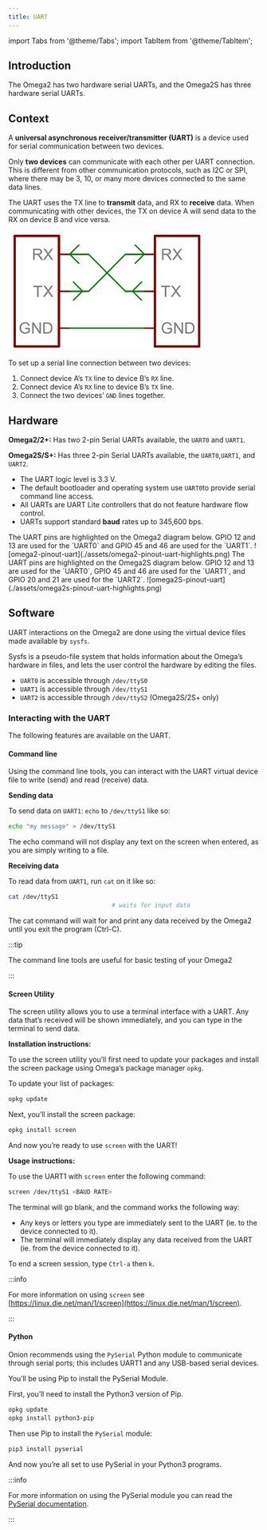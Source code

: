 ```yaml
---
title: UART
---
```


import Tabs from '@theme/Tabs';
import TabItem from '@theme/TabItem';

## Introduction
The Omega2 has two hardware serial UARTs, and the Omega2S has three hardware serial UARTs.

## Context
A **universal asynchronous receiver/transmitter (UART)** is a device used for serial communication between two devices. 

Only **two devices** can communicate with each other per UART connection. This is different from other communication protocols, such as I2C or SPI, where there may be 3, 10, or many more devices connected to the same data lines.

The UART uses the TX line to **transmit** data, and RX to **receive** data. When communicating with other devices, the TX on device A will send data to the RX on device B and vice versa.

![tx-rx-communication](./assets/tx-rx-communication.png)

To set up a serial line connection between two devices:

1. Connect device A’s `TX` line to device B’s `RX` line.
2. Connect device A’s `RX` line to device B’s `TX` line.
3. Connect the two devices’ `GND` lines together.

## Hardware
**Omega2/2+:** Has two 2-pin Serial UARTs available, the `UART0` and `UART1`.

**Omega2S/S+:** Has three 2-pin Serial UARTs available, the `UART0`,`UART1`, and `UART2`.
- The UART logic level is 3.3 V.
- The default bootloader and operating system use `UART0`to provide serial command line access.
- All UARTs are UART Lite controllers that do not feature hardware flow control.
- UARTs support standard **baud** rates up to 345,600 bps.

<Tabs>
	<TabItem value="omega2" label="Omega2 Pinout" default>
The UART pins are highlighted on the Omega2 diagram below. GPIO 12 and 13 are used for the `UART0` and GPIO 45 and 46 are used for the `UART1`.
![omega2-pinout-uart](./assets/omega2-pinout-uart-highlights.png)
	</TabItem>
	<TabItem value="omega2s" label="Omega2S Pinout">
The UART pins are highlighted on the Omega2S diagram below. GPIO 12 and 13 are used for the `UART0`, GPIO 45 and 46 are used for the `UART1`, and GPIO 20 and 21 are used for the `UART2`.
![omega2S-pinout-uart](./assets/omega2s-pinout-uart-highlights.png)
	</TabItem>
</Tabs>

## Software
UART interactions on the Omega2 are done using the virtual device files made available by `sysfs`.

Sysfs is a pseudo-file system that holds information about the Omega’s hardware in files, and lets the user control the hardware by editing the files.
-  `UART0` is accessible through `/dev/ttyS0` 
-  `UART1` is accessible through `/dev/ttyS1` 
-  `UART2` is accessible through `/dev/ttyS2` (Omega2S/2S+ only) 

### Interacting with the UART
The following features are available on the UART.

#### Command line
Using the command line tools, you can interact with the UART virtual device file to write (send) and read (receive) data.

**Sending data**

To send data on `UART1`: `echo` to `/dev/ttyS1` like so:
```bash
echo "my message" > /dev/ttyS1
```

The echo command will not display any text on the screen when entered, as you are simply writing to a file.  

**Receiving data**

To read data from `UART1`, run `cat` on it like so:
```bash
cat /dev/ttyS1 
                             # waits for input data
```   

The cat command will wait for and print any data received by the Omega2 until you exit the program (Ctrl-C).

:::tip 

The command line tools are useful for basic testing of your Omega2

:::

#### Screen Utility
The screen utility allows you to use a terminal interface with a UART. Any data that’s received will be shown immediately, and you can type in the terminal to send data.

**Installation instructions:**

To use the screen utility you’ll first need to update your packages and install the screen package using Omega’s package manager `opkg`.

To update your list of packages:
```bash
opkg update
```

Next, you’ll install the screen package:
```bash
opkg install screen
```

And now you’re ready to use `screen` with the UART!

**Usage instructions:**

To use the UART1 with `screen` enter the following command:
```bash
screen /dev/ttyS1 <BAUD RATE>
```

The terminal will go blank, and the command works the following way:
- Any keys or letters you type are immediately sent to the UART (ie. to the device connected to it).
- The terminal will immediately display any data received from the UART (ie. from the device connected to it).

To end a screen session, type `Ctrl-a` then `k`.

:::info 

For more information on using `screen` see [https://linux.die.net/man/1/screen](https://linux.die.net/man/1/screen). 

:::

#### Python
Onion recommends using the `PySerial` Python module to communicate through serial ports; this includes UART1 and any USB-based serial devices. 

You’ll be using Pip to install the PySerial Module. <!--For more details on Python3 and Pip, see our guide on installing and using Python on the Omega.-->

First, you’ll need to install the Python3 version of Pip.
```bash
opkg update
opkg install python3-pip
```

Then use Pip to install the `PySerial` module:
```bash
pip3 install pyserial
```

And now you’re all set to use PySerial in your Python3 programs.

:::info

For more information on using the PySerial module you can read the [PySerial documentation](https://pythonhosted.org/pyserial/shortintro.html).

:::

